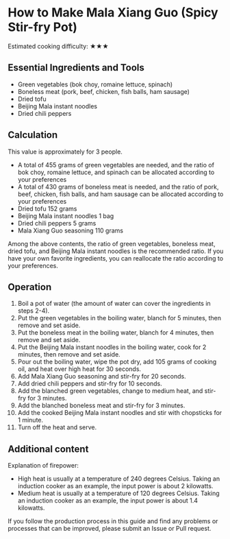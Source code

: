 # How to Make Mala Xiang Guo (Spicy Stir-fry Pot)

Estimated cooking difficulty: ★★★

## Essential Ingredients and Tools

- Green vegetables (bok choy, romaine lettuce, spinach)
- Boneless meat (pork, beef, chicken, fish balls, ham sausage)
- Dried tofu
- Beijing Mala instant noodles
- Dried chili peppers

## Calculation

This value is approximately for 3 people.

- A total of 455 grams of green vegetables are needed, and the ratio of bok choy, romaine lettuce, and spinach can be allocated according to your preferences
- A total of 430 grams of boneless meat is needed, and the ratio of pork, beef, chicken, fish balls, and ham sausage can be allocated according to your preferences
- Dried tofu 152 grams
- Beijing Mala instant noodles 1 bag
- Dried chili peppers 5 grams
- Mala Xiang Guo seasoning 110 grams

Among the above contents, the ratio of green vegetables, boneless meat, dried tofu, and Beijing Mala instant noodles is the recommended ratio. If you have your own favorite ingredients, you can reallocate the ratio according to your preferences.

## Operation

1. Boil a pot of water (the amount of water can cover the ingredients in steps 2-4).
2. Put the green vegetables in the boiling water, blanch for 5 minutes, then remove and set aside.
3. Put the boneless meat in the boiling water, blanch for 4 minutes, then remove and set aside.
4. Put the Beijing Mala instant noodles in the boiling water, cook for 2 minutes, then remove and set aside.
5. Pour out the boiling water, wipe the pot dry, add 105 grams of cooking oil, and heat over high heat for 30 seconds.
6. Add Mala Xiang Guo seasoning and stir-fry for 20 seconds.
7. Add dried chili peppers and stir-fry for 10 seconds.
8. Add the blanched green vegetables, change to medium heat, and stir-fry for 3 minutes.
9. Add the blanched boneless meat and stir-fry for 3 minutes.
10. Add the cooked Beijing Mala instant noodles and stir with chopsticks for 1 minute.
11. Turn off the heat and serve.

## Additional content

Explanation of firepower:

- High heat is usually at a temperature of 240 degrees Celsius. Taking an induction cooker as an example, the input power is about 2 kilowatts.
- Medium heat is usually at a temperature of 120 degrees Celsius. Taking an induction cooker as an example, the input power is about 1.4 kilowatts.

If you follow the production process in this guide and find any problems or processes that can be improved, please submit an Issue or Pull request.
